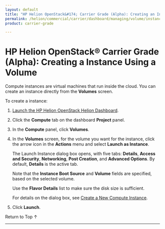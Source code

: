 ```yaml
---
layout: default
title: "HP Helion OpenStack&#174; Carrier Grade (Alpha): Creating an Instance from a Volume"
permalink: /helion/commercial/carrier/dashboard/managing/volume/instance/create/
product: carrier-grade

---
```

<!--UNDER REVISION-->

<script>

function PageRefresh {
onLoad="window.refresh"
}

PageRefresh();

</script>

<!--
<p style="font-size: small;"> <a href="/helion/commercial/carrier/ga1/install/">&#9664; PREV</a> | <a href="/helion/commercial/carrier/ga1/install-overview/">&#9650; UP</a> | <a href="/helion/commercial/carrier/ga1/">NEXT &#9654;</a></p> 
-->

# HP Helion OpenStack&#174; Carrier Grade (Alpha): Creating a Instance Using a Volume

Compute instances are virtual machines that run inside the cloud. You can create an instance directly from the  **Volumes** screen. 

To create a instance:

1. [Launch the HP Helion OpenStack Helion Dashboard](/helion/openstack/carrier/dashboard/login/).

2. Click the **Compute** tab on the dashboard **Project** panel.

3. In the **Compute** panel, click **Volumes**.

3. In the **Volumes** screen, for the volume you want for the instance, click the arrow icon in the **Actions** menu and select **Launch as Instance**.

	The Launch Instance dialog box opens, with five tabs: **Details**, **Access and Security**, **Networking**, **Post Creation**, and **Advanced Options**. By default, **Details** is the active tab.

	Note that the **Instance Boot Source** and **Volume** fields are specified, based on the selected volume.

	Use the **Flavor Details** list to make sure the disk size is sufficient. 

	For details on the dialog box, see [Create a New Compute Instance](/helion/commercial/carrier/dashboard/managing/instances/create/).

4. Click **Launch**.

<a href="#top" style="padding:14px 0px 14px 0px; text-decoration: none;"> Return to Top &#8593; </a>


----
